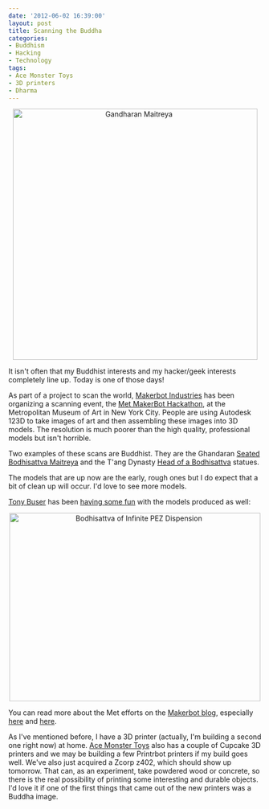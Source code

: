 ```yaml
---
date: '2012-06-02 16:39:00'
layout: post
title: Scanning the Buddha
categories:
- Buddhism
- Hacking
- Technology
tags:
- Ace Monster Toys
- 3D printers
- Dharma
---
```

<p style="text-align:center"><a href="http://www.flickr.com/photos/albill/7323520922/" title="Gandharan Maitreya by albill, on Flickr"><img src="http://farm8.staticflickr.com/7233/7323520922_24ed9b0108.jpg" width="487" height="500" alt="Gandharan Maitreya"></a></p>
It isn't often that my Buddhist interests and my hacker/geek interests completely line up. Today is one of those days!

As part of a project to scan the world, [Makerbot Industries](http://www.makerbot.com) has been organizing a scanning event, the [Met MakerBot Hackathon](http://www.makerbot.com/blog/2012/05/31/met-makerbot-hackathon-art-to-the-people/), at the Metropolitan Museum of Art in New York City. People are using Autodesk 123D to take images of art and then assembling these images into 3D models. The resolution is much poorer than the high quality, professional models but isn't horrible. 

Two examples of these scans are Buddhist. They are the Ghandaran [Seated Bodhisattva Maitreya](http://www.thingiverse.com/thing:24124) and the T'ang Dynasty [Head of a Bodhisattva](http://www.thingiverse.com/thing:24101) statues.

The models that are up now are the early, rough ones but I do expect that a bit of clean up will occur. I'd love to see more models.

[Tony Buser](http://tonybuser.com/) has been [having some fun](http://www.thingiverse.com/thing:24129) with the models produced as well:

<p style="text-align:center"><a href="http://www.flickr.com/photos/tbuser/7317098080/" title="Bodhisattva of Infinite PEZ Dispension by Tony Buser, on Flickr"><img src="http://farm9.staticflickr.com/8016/7317098080_d35225d178.jpg" width="500" height="375" alt="Bodhisattva of Infinite PEZ Dispension"></a></p>

You can read more about the Met efforts on the [Makerbot blog](http://www.makerbot.com/blog/), especially [here](http://www.makerbot.com/blog/2012/06/02/the-art-is-spreading/) and [here](http://www.makerbot.com/blog/2012/06/01/met-makerbot-hackathon-art-now-on-thingiverse/).

As I've mentioned before, I have a 3D printer (actually, I'm building a second one right now) at home. [Ace Monster Toys](http://www.acemonstertoys.org) also has a couple of Cupcake 3D printers and we may be building a few Printrbot printers if my build goes well. We've also just acquired a Zcorp z402, which should show up tomorrow. That can, as an experiment, take powdered wood or concrete, so there is the real possibility of printing some interesting and durable objects. I'd love it if one of the first things that came out of the new printers was a Buddha image.
